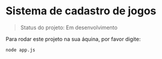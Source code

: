 # Sistema de cadastro de jogos

>Status do projeto: Em desenvolvimento

Para rodar este projeto na sua áquina, por favor digite:

```
node app.js
```
